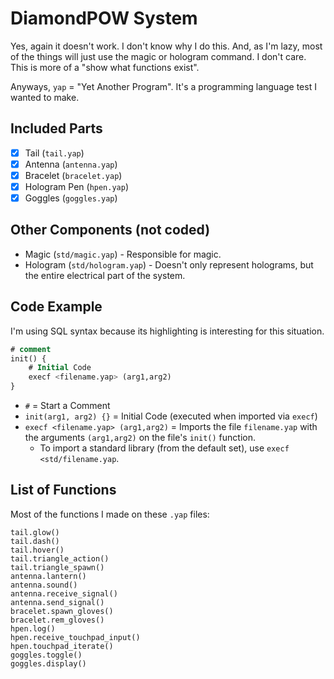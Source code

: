 # DiamondPOW System
Yes, again it doesn't work. I don't know why I do this. And, as I'm lazy, most of the things will just use the magic or hologram command. I don't care. This is more of a "show what functions exist".

Anyways, ``yap`` = "Yet Another Program". It's a programming language test I wanted to make.

## Included Parts
- [x] Tail (``tail.yap``)
- [x] Antenna (``antenna.yap``)
- [x] Bracelet (``bracelet.yap``)
- [x] Hologram Pen (``hpen.yap``)
- [x] Goggles (``goggles.yap``)

## Other Components (not coded)
- Magic (``std/magic.yap``) - Responsible for magic.
- Hologram (``std/hologram.yap``) - Doesn't only represent holograms, but the entire electrical part of the system.

## Code Example
I'm using SQL syntax because its highlighting is interesting for this situation.

```sql
# comment
init() {
	# Initial Code
	execf <filename.yap> (arg1,arg2)
}
```

- ``#`` = Start a Comment
- ``init(arg1, arg2) {}`` = Initial Code (executed when imported via ``execf``)
- ``execf <filename.yap> (arg1,arg2)`` = Imports the file ``filename.yap`` with the arguments ``(arg1,arg2)`` on the file's ``init()`` function.
	- To import a standard library (from the default set), use ``execf <std/filename.yap``.

## List of Functions
Most of the functions I made on these ``.yap`` files:

```
tail.glow()
tail.dash()
tail.hover()
tail.triangle_action()
tail.triangle_spawn()
antenna.lantern()
antenna.sound()
antenna.receive_signal()
antenna.send_signal()
bracelet.spawn_gloves()
bracelet.rem_gloves()
hpen.log()
hpen.receive_touchpad_input()
hpen.touchpad_iterate()
goggles.toggle()
goggles.display()
```
